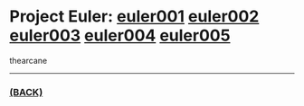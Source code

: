 # Project Euler: [euler001](https://github.com/theamankumarsingh/amfoss-tasks/tree/main/task-15) [euler002]() [euler003]() [euler004]() [euler005]()
thearcane

---

### [(BACK)](https://github.com/theamankumarsingh/amfoss-tasks)
